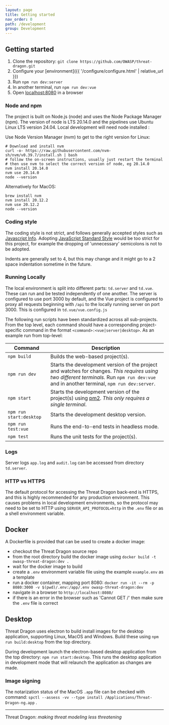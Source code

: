 ```yaml
---
layout: page
title: Getting started
nav_order: 0
path: /development
group: Development
---
```


## Getting started

1. Clone the repository: `git clone https://github.com/OWASP/threat-dragon.git`
2. Configure your [environment]({{ '/configure/configure.html' | relative_url }})
3. Run `npm run dev:server`
4. In another terminal, run `npm run dev:vue`
5. Open [localhost:8080](http://localhost:8080/) in a browser

### Node and npm

The project is built on Node.js (node) and uses the Node Package Manager (npm).
The version of node is LTS 20.14.0 and the pipelines use Ubuntu Linux LTS version 24.04.
Local development will need node installed :

Use Node Version Manager (nvm) to get to the right version for Linux:

```text
# Download and install nvm
curl -o- https://raw.githubusercontent.com/nvm-sh/nvm/v0.39.7/install.sh | bash
# follow the on-screen instructions, usually just restart the terminal
# then use nvm to select the correct version of node, eg 20.14.0
nvm install 20.14.0
nvm use 20.14.0
node --version
```

Alternatively for MacOS:

```text
brew install nvm
nvm install 20.12.2
nvm use 20.12.2
node --version
```

### Coding style

The coding style is not strict, and follows generally accepted styles such as
[Javascript Info](https://javascript.info/coding-style).
Adopting [JavaScript Standard Style](https://github.com/standard/standard) would be too strict for this project,
for example the dropping of 'unnecessary' semicolons is not to be adopted.

Indents are generally set to 4, but this may change and it might go to a 2 space indentation sometime in the future.

### Running Locally

The local environment is split into different parts: `td.server` and `td.vue`.
These can run and be tested independently of one another.
The server is configured to use port 3000 by default, and the Vue project is configured
to proxy all requests beginning with `/api`
to the locally running server on port 3000.  This is configured in `td.vue/vue.config.js`

The following run scripts have been standardized across all sub-projects.
From the top level, each command should have a corresponding project-specific command
in the format `<command>:<vue|server|desktop>`. As an example run from top-level:

| Command | Description |
| ------- | ----------- |
| `npm build` | Builds the web-based project(s). |
| `npm run dev` | Starts the development version of the project and watches for changes. _This requires using two different terminals._ Run `npm run dev:vue` and in another terminal, `npm run dev:server`. |
| `npm start` | Starts the development version of the project(s) using [pm2](https://github.com/Unitech/pm2). _This only requires a single terminal_. |
| `npm run start:desktop` | Starts the development desktop version. |
| `npm run test:vue` | Runs the end-to-end tests in headless mode. |
| `npm test` | Runs the unit tests for the project(s). |

### Logs

Server logs `app.log` and  `audit.log` can be accessed from directory `td.server`.

### HTTP vs HTTPS

The default protocol for accessing the Threat Dragon back-end is HTTPS,
and this is highly recommended for any production environment.
This causes problems in local development environments,
so the protocol may need to be set to HTTP using `SERVER_API_PROTOCOL=http` in the `.env` file
or as a shell environment variable.

## Docker

A Dockerfile is provided that can be used to create a docker image:

* checkout the Threat Dragon source repo
* from the root directory build the docker image using `docker build -t owasp-threat-dragon:dev .`
* wait for the docker image to build
* create a `.env` environment variable file using the example `example.env` as a template
* run a docker container, mapping port 8080:
    `docker run -it --rm -p 8080:3000 -v $(pwd)/.env:/app/.env owasp-threat-dragon:dev`
* navigate in a browser to `http://localhost:8080/`
* if there is an error in the browser such as 'Cannot GET /' then make sure the `.env` file is correct

## Desktop

Threat Dragon uses electron to build install images for the desktop application, supporting Linux, MacOS and Windows.
Build these using `npm run build:desktop` from the top directory.

During development launch the electron-based desktop application from the top directory: `npm run start:desktop`.
This runs the desktop application in development mode that will relaunch the application as changes are made.

### Image signing

The notarization status of the MacOS `.app` file can be checked with command:
`spctl --assess -vv --type install /Applications/Threat-Dragon-ng.app` .

----

Threat Dragon: _making threat modeling less threatening_
